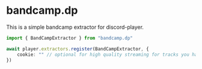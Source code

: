 # bandcamp.dp

This is a simple bandcamp extractor for discord-player.

```ts
import { BandCampExtractor } from "bandcamp.dp"

await player.extractors.register(BandCampExtractor, {
    cookie: "" // optional for high quality streaming for tracks you have purchased
})
```